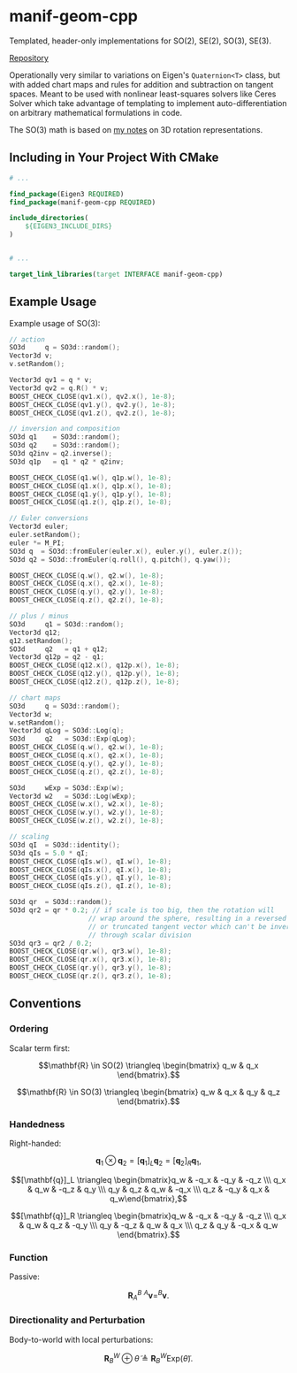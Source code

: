 # manif-geom-cpp

Templated, header-only implementations for SO(2), SE(2), SO(3), SE(3).

[Repository](https://github.com/goromal/manif-geom-cpp)

Operationally very similar to variations on Eigen's `Quaternion<T>` class, but with added chart maps and rules for addition and subtraction on tangent spaces. Meant to be used with nonlinear least-squares solvers like Ceres Solver which take advantage of templating to implement auto-differentiation on arbitrary mathematical formulations in code.

The SO(3) math is based on [my notes](https://notes.andrewtorgesen.com/doku.php?id=public:autonomy:math:3d-geometry:implementing-rotations) on 3D rotation representations.

## Including in Your Project With CMake

```cmake
# ...

find_package(Eigen3 REQUIRED)
find_package(manif-geom-cpp REQUIRED)

include_directories(
    ${EIGEN3_INCLUDE_DIRS}
)


# ...

target_link_libraries(target INTERFACE manif-geom-cpp)

```

## Example Usage

Example usage of SO(3):

```cpp
// action
SO3d     q = SO3d::random();
Vector3d v;
v.setRandom();

Vector3d qv1 = q * v;
Vector3d qv2 = q.R() * v;
BOOST_CHECK_CLOSE(qv1.x(), qv2.x(), 1e-8);
BOOST_CHECK_CLOSE(qv1.y(), qv2.y(), 1e-8);
BOOST_CHECK_CLOSE(qv1.z(), qv2.z(), 1e-8);

// inversion and composition
SO3d q1    = SO3d::random();
SO3d q2    = SO3d::random();
SO3d q2inv = q2.inverse();
SO3d q1p   = q1 * q2 * q2inv;

BOOST_CHECK_CLOSE(q1.w(), q1p.w(), 1e-8);
BOOST_CHECK_CLOSE(q1.x(), q1p.x(), 1e-8);
BOOST_CHECK_CLOSE(q1.y(), q1p.y(), 1e-8);
BOOST_CHECK_CLOSE(q1.z(), q1p.z(), 1e-8);

// Euler conversions
Vector3d euler;
euler.setRandom();
euler *= M_PI;
SO3d q  = SO3d::fromEuler(euler.x(), euler.y(), euler.z());
SO3d q2 = SO3d::fromEuler(q.roll(), q.pitch(), q.yaw());

BOOST_CHECK_CLOSE(q.w(), q2.w(), 1e-8);
BOOST_CHECK_CLOSE(q.x(), q2.x(), 1e-8);
BOOST_CHECK_CLOSE(q.y(), q2.y(), 1e-8);
BOOST_CHECK_CLOSE(q.z(), q2.z(), 1e-8);

// plus / minus
SO3d     q1 = SO3d::random();
Vector3d q12;
q12.setRandom();
SO3d     q2   = q1 + q12;
Vector3d q12p = q2 - q1;
BOOST_CHECK_CLOSE(q12.x(), q12p.x(), 1e-8);
BOOST_CHECK_CLOSE(q12.y(), q12p.y(), 1e-8);
BOOST_CHECK_CLOSE(q12.z(), q12p.z(), 1e-8);

// chart maps
SO3d     q = SO3d::random();
Vector3d w;
w.setRandom();
Vector3d qLog = SO3d::Log(q);
SO3d     q2   = SO3d::Exp(qLog);
BOOST_CHECK_CLOSE(q.w(), q2.w(), 1e-8);
BOOST_CHECK_CLOSE(q.x(), q2.x(), 1e-8);
BOOST_CHECK_CLOSE(q.y(), q2.y(), 1e-8);
BOOST_CHECK_CLOSE(q.z(), q2.z(), 1e-8);

SO3d     wExp = SO3d::Exp(w);
Vector3d w2   = SO3d::Log(wExp);
BOOST_CHECK_CLOSE(w.x(), w2.x(), 1e-8);
BOOST_CHECK_CLOSE(w.y(), w2.y(), 1e-8);
BOOST_CHECK_CLOSE(w.z(), w2.z(), 1e-8);

// scaling
SO3d qI  = SO3d::identity();
SO3d qIs = 5.0 * qI;
BOOST_CHECK_CLOSE(qIs.w(), qI.w(), 1e-8);
BOOST_CHECK_CLOSE(qIs.x(), qI.x(), 1e-8);
BOOST_CHECK_CLOSE(qIs.y(), qI.y(), 1e-8);
BOOST_CHECK_CLOSE(qIs.z(), qI.z(), 1e-8);

SO3d qr  = SO3d::random();
SO3d qr2 = qr * 0.2; // if scale is too big, then the rotation will
                    // wrap around the sphere, resulting in a reversed
                    // or truncated tangent vector which can't be inverted
                    // through scalar division
SO3d qr3 = qr2 / 0.2;
BOOST_CHECK_CLOSE(qr.w(), qr3.w(), 1e-8);
BOOST_CHECK_CLOSE(qr.x(), qr3.x(), 1e-8);
BOOST_CHECK_CLOSE(qr.y(), qr3.y(), 1e-8);
BOOST_CHECK_CLOSE(qr.z(), qr3.z(), 1e-8);
```

## Conventions

### Ordering

Scalar term first:

$$\mathbf{R} \in SO(2) \triangleq \begin{bmatrix} q_w & q_x \end{bmatrix}.$$

$$\mathbf{R} \in SO(3) \triangleq \begin{bmatrix} q_w & q_x & q_y & q_z \end{bmatrix}.$$

### Handedness

Right-handed:

$$\mathbf{q}_1 \otimes \mathbf{q}_2=[\mathbf{q}_1]_L\mathbf{q}_2=[\mathbf{q}_2]_R\mathbf{q}_1,$$

$$[\mathbf{q}]_L \triangleq \begin{bmatrix}q_w & -q_x & -q_y & -q_z \\\ q_x & q_w & -q_z & q_y \\\ q_y & q_z & q_w & -q_x \\\ q_z & -q_y & q_x & q_w\end{bmatrix},$$

$$[\mathbf{q}]_R \triangleq \begin{bmatrix}q_w & -q_x & -q_y & -q_z \\\ q_x & q_w & q_z & -q_y \\\ q_y & -q_z & q_w & q_x \\\ q_z & q_y & -q_x & q_w \end{bmatrix}.$$

### Function

Passive:

$$\mathbf{R}_A^B~^A\mathbf{v}=^B\mathbf{v}.$$

### Directionality and Perturbation

Body-to-world with local perturbations:

$$\mathbf{R}_B^W \oplus \tilde{\theta} \triangleq \mathbf{R}_B^W \text{Exp}\left(\tilde{\theta}\right).$$


